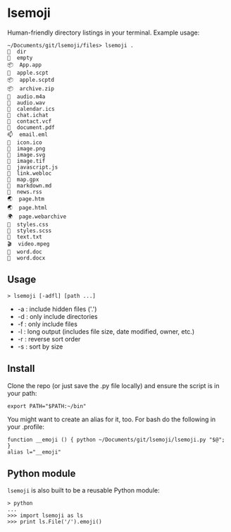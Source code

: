 # lsemoji

Human-friendly directory listings in your terminal. Example usage:

    ~/Documents/git/lsemoji/files> lsemoji .
    📂  dir  
    📁  empty  
    📦  App.app
    🍎  apple.scpt
    📦  apple.scptd
    📦  archive.zip
    🎵  audio.m4a
    🎵  audio.wav
    📅  calendar.ics
    💬  chat.ichat
    👤  contact.vcf
    📄  document.pdf
    📫  email.eml
    🎑  icon.ico
    🎑  image.png
    🎑  image.svg
    🎑  image.tif
    📃  javascript.js
    🔗  link.webloc
    📍  map.gpx
    📝  markdown.md
    📰  news.rss
    🌏  page.htm
    🌏  page.html
    🌍  page.webarchive
    🎨  styles.css
    🎨  styles.scss
    📄  text.txt
    🎬  video.mpeg
    📝  word.doc
    📝  word.docx

## Usage

    > lsemoji [-adfl] [path ...]

* -a : include hidden files ('.')
* -d : only include directories
* -f : only include files
* -l : long output (includes file size, date modified, owner, etc.)
* -r : reverse sort order
* -s : sort by size
    
## Install

Clone the repo (or just save the .py file locally) and ensure the script is in your path:

    export PATH="$PATH:~/bin"

You might want to create an alias for it, too. For bash do the following in your .profile:

    function __emoji () { python ~/Documents/git/lsemoji/lsemoji.py "$@"; } 
    alias l="__emoji"

## Python module

`lsemoji` is also built to be a reusable Python module: 

    > python 
    ...
    >>> import lsemoji as ls
    >>> print ls.File('/').emoji()
